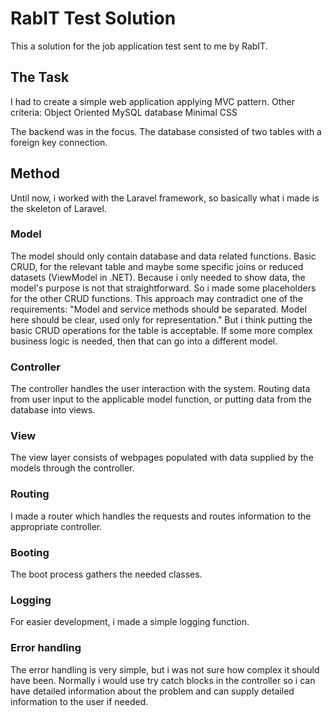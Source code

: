 # RabIT Test Solution
This a solution for the job application test sent to me by RabIT.

## The Task
I had to create a simple web application applying MVC pattern. 
Other criteria:
    Object Oriented
    MySQL database
    Minimal CSS
    
The backend was in the focus. The database consisted of two tables with a foreign key connection.

## Method
Until now, i worked with the Laravel framework, so basically what i made is the skeleton of Laravel.

### Model
The model should only contain database and data related functions. Basic CRUD, for the relevant table and maybe some specific joins or reduced datasets (ViewModel in .NET). Because i only needed to show data, the model's purpose is not that straightforward. So i made some placeholders for the other CRUD functions.
This approach may contradict one of the requirements:
"Model and service methods should be separated. Model here should be clear, used only for representation."
But i think putting the basic CRUD operations for the table is acceptable. If some more complex business logic is needed, then that can go into a different model.

### Controller
The controller handles the user interaction with the system. Routing data from user input to the applicable model function, or putting data from the database into views.

### View
The view layer consists of webpages populated with data supplied by the models through the controller.

### Routing
I made a router which handles the requests and routes information to the appropriate controller.

### Booting
The boot process gathers the needed classes.

### Logging
For easier development, i made a simple logging function.

### Error handling
The error handling is very simple, but i was not sure how complex it should have been. Normally i would use try catch blocks in the controller so i can have detailed information about the problem and can supply detailed information to the user if needed.

